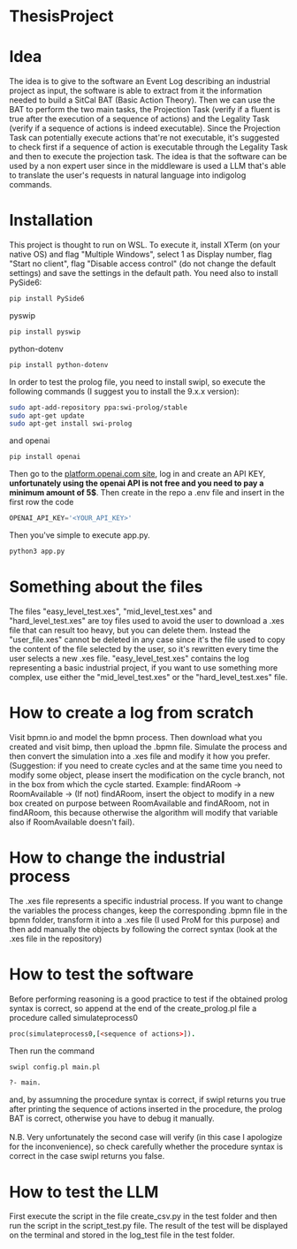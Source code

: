 # ThesisProject
# Idea
The idea is to give to the software an Event Log describing an industrial project as input, the software is able to extract from it the information needed to build a SitCal BAT (Basic Action Theory). Then we can use the BAT to perform the two main tasks, the Projection Task (verify if a fluent is true after the execution of a sequence of actions) and the Legality Task (verify if a sequence of actions is indeed executable). Since the Projection Task can potentially execute actions that're not executable, it's suggested to check first if a sequence of action is executable through the Legality Task and then to execute the projection task. The idea is that the software can be 
used by a non expert user since in the middleware is used a LLM that's able to translate the user's requests in natural language into indigolog commands.
# Installation
This project is thought to run on WSL. To execute it, install XTerm (on your native OS) and flag "Multiple Windows", select 1 as Display number, flag "Start no client", flag "Disable access control" (do not change the default settings) and save the settings in the default path. You need also to install PySide6:
```bash
pip install PySide6
```
pyswip
```bash
pip install pyswip
```
python-dotenv
```bash
pip install python-dotenv
```
In order to test the prolog file, you need to install swipl, so execute the following commands (I suggest you to install the 9.x.x version): 
```bash
sudo apt-add-repository ppa:swi-prolog/stable
sudo apt-get update
sudo apt-get install swi-prolog
```
and openai
```bash
pip install openai
```
Then go to the [platform.openai.com site](https://platform.openai.com/), log in and create an API KEY, **unfortunately using the openai API is not free and you need to pay a minimum amount of 5$**. Then create in the repo a .env file and insert in the first row the code
```python
OPENAI_API_KEY='<YOUR_API_KEY>'
```
Then you've simple to execute app.py. 
```bash
python3 app.py
```
# Something about the files
The files "easy_level_test.xes", "mid_level_test.xes" and "hard_level_test.xes" are toy files used to avoid the user to download a .xes file that can result too heavy, but you can delete them. Instead the "user_file.xes" cannot be deleted in any case since it's the file used to copy the content of the file selected by the user, so it's rewritten every time the user selects a new .xes file. "easy_level_test.xes" contains the log representing a basic industrial project, if you want to use something more complex, use either the "mid_level_test.xes" or the "hard_level_test.xes" file.
# How to create a log from scratch
Visit bpmn.io and model the bpmn process. Then download what you created and visit bimp, then upload the .bpmn file. Simulate the process and then convert the simulation into a .xes file and modify it how you prefer. (Suggestion: if you need to create cycles and at the same time you need to modify some object, please insert the modification on the cycle branch, not in the box from which the cycle started. Example: findARoom -> RoomAvailable -> (If not) findARoom, insert the object to modify in a new box created on purpose between RoomAvailable and findARoom, not in findARoom, this because otherwise the algorithm will modify that variable also if RoomAvailable doesn't fail). 
# How to change the industrial process
The .xes file represents a specific industrial process. If you want to change the variables the process changes, keep the corresponding .bpmn file in the bpmn folder, transform it into a .xes file (I used ProM for this purpose) and then add manually the objects by following the correct syntax (look at the .xes file in the repository)
# How to test the software
Before performing reasoning is a good practice to test if the obtained prolog syntax is correct, so append at the end of the create_prolog.pl file a procedure called simulateprocess0 
```prolog
proc(simulateprocess0,[<sequence of actions>]). 
```
Then run the command
```bash
swipl config.pl main.pl
```
```bash
?- main.
```
and, by assumning the procedure syntax is correct, if swipl returns you true after printing the sequence of actions inserted in the procedure, the prolog BAT is correct, otherwise you have to debug it manually. <br><br>N.B. Very unfortunately the second case will verify (in this case I apologize for the inconvenience), so check carefully whether the procedure syntax is correct in the case swipl returns you false.
# How to test the LLM
First execute the script in the file create_csv.py in the test folder and then run the script in the script_test.py file. The result of the test will be displayed on the terminal and stored in the log_test file in the test folder. 